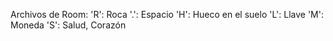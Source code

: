 Archivos de Room:
'R': Roca
'.': Espacio
'H': Hueco en el suelo
'L': Llave
'M': Moneda
'S': Salud, Corazón